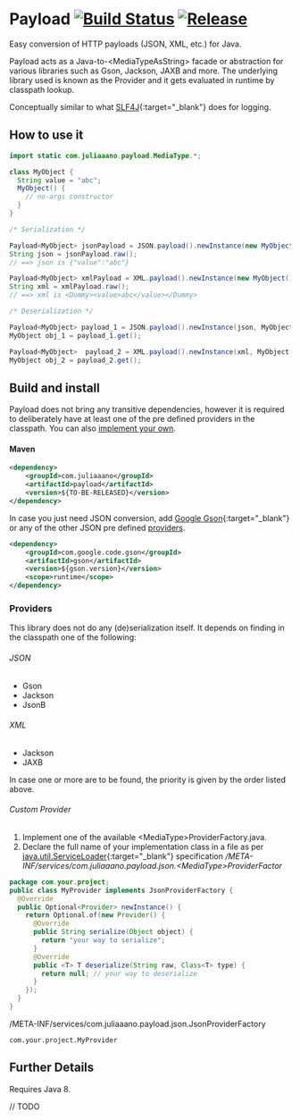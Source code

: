 # Payload [![Build Status](https://travis-ci.org/juliaaano/payload.svg)](https://travis-ci.org/juliaaano/payload) [![Release](https://img.shields.io/github/release/juliaaano/payload.svg)](https://github.com/juliaaano/payload/releases/latest)

Easy conversion of HTTP payloads (JSON, XML, etc.) for Java.

Payload acts as a Java-to-\<MediaTypeAsString> facade or abstraction for various libraries such as Gson, Jackson, JAXB
and more. The underlying library used is known as the Provider and it gets evaluated in runtime by classpath lookup.

Conceptually similar to what [SLF4J](https://www.slf4j.org/){:target="_blank"} does for logging. 

## How to use it

```java
import static com.juliaaano.payload.MediaType.*;

class MyObject {
  String value = "abc";
  MyObject() {
    // no-args constructor
  }
}

/* Serialization */

Payload<MyObject> jsonPayload = JSON.payload().newInstance(new MyObject());
String json = jsonPayload.raw();
// ==> json is {"value":"abc"}

Payload<MyObject> xmlPayload = XML.payload().newInstance(new MyObject());
String xml = xmlPayload.raw();
// ==> xml is <Dummy><value>abc</value></Dummy>

/* Deserialization */

Payload<MyObject> payload_1 = JSON.payload().newInstance(json, MyObject.class);
MyObject obj_1 = payload_1.get();

Payload<MyObject>  payload_2 = XML.payload().newInstance(xml, MyObject.class);
MyObject obj_2 = payload_2.get();
```

## Build and install

Payload does not bring any transitive dependencies, however it is required to deliberately have at least one of the
pre defined providers in the classpath. You can also [implement your own](#custom-provider). 

#### Maven

```xml
<dependency>
    <groupId>com.juliaaano</groupId>
    <artifactId>payload</artifactId>
    <version>${TO-BE-RELEASED}</version>
</dependency>
```

In case you just need JSON conversion, add [Google Gson](https://github.com/google/gson){:target="_blank"} or any of the
other JSON pre defined [providers](#providers).

```xml
<dependency>
    <groupId>com.google.code.gson</groupId>
    <artifactId>gson</artifactId>
    <version>${gson.version}</version>
    <scope>runtime</scope>
</dependency>
```

### Providers

This library does not do any (de)serialization itself. It depends on finding in the classpath one of the
following:

###### JSON

* Gson
* Jackson
* JsonB

###### XML

* Jackson
* JAXB

In case one or more are to be found, the priority is given by the order listed above.

###### Custom Provider

1. Implement one of the available \<MediaType>ProviderFactory.java.
2. Declare the full name of your implementation class in a file as per
[java.util.ServiceLoader](https://docs.oracle.com/javase/tutorial/ext/basics/spi.html){:target="_blank"} specification
*/META-INF/services/com.juliaaano.payload.json.\<MediaType>ProviderFactor*

```java
package com.your.project;
public class MyProvider implements JsonProviderFactory {
  @Override
  public Optional<Provider> newInstance() {
    return Optional.of(new Provider() {
      @Override
      public String serialize(Object object) {
        return "your way to serialize";
      }
      @Override
      public <T> T deserialize(String raw, Class<T> type) {
        return null; // your way to deserialize
      }
    });
  }
}
```

/META-INF/services/com.juliaaano.payload.json.JsonProviderFactory
```
com.your.project.MyProvider
```   

## Further Details

Requires Java 8.

// TODO
